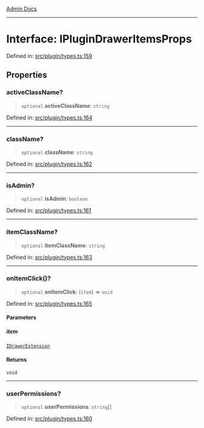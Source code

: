 [Admin Docs](/)

***

# Interface: IPluginDrawerItemsProps

Defined in: [src/plugin/types.ts:159](https://github.com/PalisadoesFoundation/talawa-admin/blob/main/src/plugin/types.ts#L159)

## Properties

### activeClassName?

> `optional` **activeClassName**: `string`

Defined in: [src/plugin/types.ts:164](https://github.com/PalisadoesFoundation/talawa-admin/blob/main/src/plugin/types.ts#L164)

***

### className?

> `optional` **className**: `string`

Defined in: [src/plugin/types.ts:162](https://github.com/PalisadoesFoundation/talawa-admin/blob/main/src/plugin/types.ts#L162)

***

### isAdmin?

> `optional` **isAdmin**: `boolean`

Defined in: [src/plugin/types.ts:161](https://github.com/PalisadoesFoundation/talawa-admin/blob/main/src/plugin/types.ts#L161)

***

### itemClassName?

> `optional` **itemClassName**: `string`

Defined in: [src/plugin/types.ts:163](https://github.com/PalisadoesFoundation/talawa-admin/blob/main/src/plugin/types.ts#L163)

***

### onItemClick()?

> `optional` **onItemClick**: (`item`) => `void`

Defined in: [src/plugin/types.ts:165](https://github.com/PalisadoesFoundation/talawa-admin/blob/main/src/plugin/types.ts#L165)

#### Parameters

##### item

[`IDrawerExtension`](IDrawerExtension.md)

#### Returns

`void`

***

### userPermissions?

> `optional` **userPermissions**: `string`[]

Defined in: [src/plugin/types.ts:160](https://github.com/PalisadoesFoundation/talawa-admin/blob/main/src/plugin/types.ts#L160)
